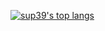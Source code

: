 <!--[![sup39's GitHub stats](https://github-readme-stats.vercel.app/api?username=sup39&hide=&theme=tokyonight)](https://github.com/anuraghazra/github-readme-stats)-->
[![sup39's top langs](https://github-readme-stats.vercel.app/api/top-langs/?username=sup39&layout=compact&theme=dracula&langs_count=10&hide=jupyter%20notebook&size_weight=1&count_weight=0&exclude_repo=supSMSGecko)](https://github.com/anuraghazra/github-readme-stats)

